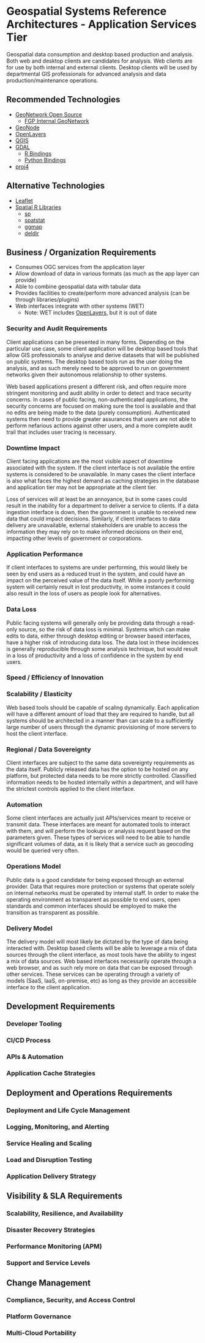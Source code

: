 # Geospatial Systems Reference Architectures - Application Services Tier

Geospatial data consumption and desktop based production and analysis. Both web and desktop clients are candidates for analysis. Web clients are for use by both internal and external clients. Desktop clients will be used by departmental GIS professionals for advanced analysis and data production/maintenance operations.

## Recommended Technologies

* [GeoNetwork Open Source](https://www.geonetwork-opensource.org/)
  * [FGP Internal GeoNetwork](https://gccode.ssc-spc.gc.ca/federal-geospatial-platform/fgp-geonetwork)
* [GeoNode](http://geonode.org/)
* [OpenLayers](http://openlayers.org/)
* [QGIS](https://qgis.org/en/site/)
* [GDAL](https://www.gdal.org/)
  * [R Bindings](https://cran.r-project.org/web/packages/rgdal/index.html)
  * [Python Bindings](https://pypi.org/project/GDAL/)
* [proj4](https://proj4.org/)

## Alternative Technologies

* [Leaflet](https://leafletjs.com/)
* [Spatial R Libraries](https://cran.r-project.org/web/views/Spatial.html)
  * [sp](https://cran.r-project.org/web/packages/sp/index.html)
  * [spatstat](http://spatstat.org/)
  * [ggmap](https://cran.r-project.org/web/packages/ggmap/index.html)
  * [deldir](https://flowingdata.com/2016/04/12/voronoi-diagram-and-delaunay-triangulation-in-r/)

## Business / Organization Requirements

* Consumes OGC services from the application layer
* Allow download of data in various formats (as much as the app layer can provide)
* Able to combine geospatial data with tabular data
* Provides facilities to create/perform more advanced analysis (can be through libraries/plugins)
* Web interfaces integrate with other systems (WET)
  * Note: WET includes [OpenLayers](http://openlayers.org/), but it is out of date

### Security and Audit Requirements

Client applications can be presented in many forms. Depending on the particular use case, some client application will be desktop based tools that allow GIS professionals to analyse and derive datasets that will be published on public systems. The desktop based tools run as the user doing the analysis, and as such merely need to be approved to run on government networks given their autonomous relationship to other systems.

Web based applications present a different risk, and often require more stringent monitoring and audit ability in order to detect and trace security concerns. In cases of public facing, non-authenticated applications, the security concerns are focused on making sure the tool is available and that no edits are being made to the data (purely consumption). Authenticated systems then need to provide greater assurances that users are not able to perform nefarious actions against other users, and a more complete audit trail that includes user tracing is necessary.

### Downtime Impact

Client facing applications are the most visible aspect of downtime associated with the system. If the client interface is not available the entire systems is considered to be unavailable. In many cases the client interface is also what faces the highest demand as caching strategies in the database and application tier may not be appropriate at the client tier.

Loss of services will at least be an annoyance, but in some cases could result in the inability for a department to deliver a service to clients. If a data ingestion interface is down, then the government is unable to received new data that could impact decisions. Similarly, if client interfaces to data delivery are unavailable, external stakeholders are unable to access the information they may rely on to make informed decisions on their end, impacting other levels of government or corporations.

### Application Performance

If client interfaces to systems are under performing, this would likely be seen by end users as a reduced trust in the system, and could have an impact on the perceived value of the data itself. While a poorly performing system will certainly result in lost productivity, in some instances it could also result in the loss of users as people look for alternatives.

### Data Loss

Public facing systems will generally only be providing data through a read-only source, so the risk of data loss is minimal. Systems which can make edits to data, either through desktop editing or browser based interfaces, have a higher risk of introducing data loss. The data lost in these incidences is generally reproducible through some analysis technique, but would result in a loss of productivity and a loss of confidence in the system by end users.

### Speed / Efficiency of Innovation

### Scalability / Elasticity

Web based tools should be capable of scaling dynamically. Each application will have a different amount of load that they are required to handle, but all systems should be architected in a manner than can scale to a sufficiently large number of users through the dynamic provisioning of more servers to host the client interface.

### Regional / Data Sovereignty

Client interfaces are subject to the same data sovereignty requirements as the data itself. Publicly released data has the option to be hosted on any platform, but protected data needs to be more strictly controlled. Classified information needs to be hosted internally within a department, and will have the strictest controls applied to the client interface.

### Automation

Some client interfaces are actually just APIs/services meant to receive or transmit data. These interfaces are meant for automated tools to interact with them, and will perform the lookups or analysis request based on the parameters given. These types of services will need to be able to handle significant volumes of data, as it is likely that a service such as geocoding would be queried very often.

### Operations Model

Public data is a good candidate for being exposed through an external provider. Data that requires more protection or systems that operate solely on internal networks must be operated by internal staff. In order to make the operating environment as transparent as possible to end users, open standards and common interfaces should be employed to make the transition as transparent as possible.

### Delivery Model

The delivery model will most likely be dictated by the type of data being interacted with. Desktop based clients will be able to leverage a mix of data sources through the client interface, as most tools have the ability to ingest a mix of data sources. Web based interfaces necessarily operate through a web browser, and as such rely more on data that can be exposed through other services. These services can be operating through a variety of models (SaaS, IaaS, on-premise, etc) as long as they provide an accessible interface to the client application.

## Development Requirements

### Developer Tooling

### CI/CD Process

### APIs & Automation

### Application Cache Strategies

## Deployment and Operations Requirements

### Deployment and Life Cycle Management

### Logging, Monitoring, and Alerting

### Service Healing and Scaling

### Load and Disruption Testing

### Application Delivery Strategy

## Visibility & SLA Requirements

### Scalability, Resilience, and Availability

### Disaster Recovery Strategies

### Performance Monitoring (APM)

### Support and Service Levels

## Change Management

### Compliance, Security, and Access Control

### Platform Governance

### Multi-Cloud Portability

